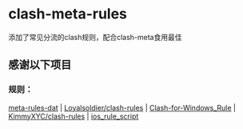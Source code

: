 # clash-meta-rules

添加了常见分流的clash规则，配合clash-meta食用最佳

## 感谢以下项目

### 规则：

[meta-rules-dat](https://github.com/MetaCubeX/meta-rules-dat)
|
[Loyalsoldier/clash-rules](https://github.com/Loyalsoldier/clash-rules)
|
[Clash-for-Windows_Rule](https://github.com/Z-Siqi/Clash-for-Windows_Rule)
|
[KimmyXYC/clash-rules](https://github.com/KimmyXYC/clash-rules)
|
[ios_rule_script](https://github.com/blackmatrix7/ios_rule_script)

